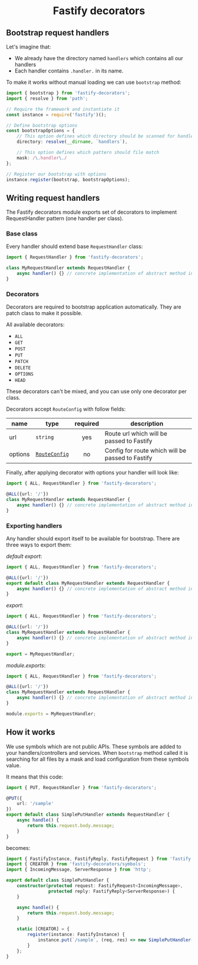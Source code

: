 <h1 style="text-align: center">Fastify decorators</h1>

## Bootstrap request handlers

Let's imagine that:
- We already have the directory named `handlers` which contains all our handlers
- Each handler contains `.handler.` in its name.

To make it works without manual loading we can use `bootstrap` method:
```typescript
import { bootstrap } from 'fastify-decorators';
import { resolve } from 'path';

// Require the framework and instantiate it
const instance = require('fastify')();

// Define bootstrap options
const bootstrapOptions = {
    // This option defines which directory should be scanned for handlers
    directory: resolve(__dirname, `handlers`),

    // This option defines which pattern should file match
    mask: /\.handler\./
};

// Register our bootstrap with options
instance.register(bootstrap, bootstrapOptions);
```

## Writing request handlers

The Fastify decorators module exports set of decorators to implement RequestHandler pattern (one handler per class).

### Base class

Every handler should extend base `RequestHandler` class:
```typescript
import { RequestHandler } from 'fastify-decorators';

class MyRequestHandler extends RequestHandler {
    async handler() {} // concrete implementation of abstract method in RequestHandler
}
```

### Decorators

Decorators are required to bootstrap application automatically. They are patch class to make it possible. 

All available decorators:
- `ALL`
- `GET`
- `POST`
- `PUT`
- `PATCH`
- `DELETE`
- `OPTIONS`
- `HEAD`

These decorators can't be mixed, and you can use only one decorator per class.

Decorators accept `RouteConfig` with follow fields:

| name    | type            | required | description                                      |
|---------|-----------------|:--------:|--------------------------------------------------|
| url     | `string`        | yes      | Route url which will be passed to Fastify        |
| options | [`RouteConfig`] | no       | Config for route which will be passed to Fastify |


Finally, after applying decorator with options your handler will look like:
```typescript
import { ALL, RequestHandler } from 'fastify-decorators';

@ALL({url: '/'})
class MyRequestHandler extends RequestHandler {
    async handler() {} // concrete implementation of abstract method in RequestHandler
}
```

### Exporting handlers

Any handler should export itself to be available for bootstrap. There are three ways to export them:

*default export*:
```typescript
import { ALL, RequestHandler } from 'fastify-decorators';

@ALL({url: '/'})
export default class MyRequestHandler extends RequestHandler {
    async handler() {} // concrete implementation of abstract method in RequestHandler
}
```

*export*:
```typescript
import { ALL, RequestHandler } from 'fastify-decorators';

@ALL({url: '/'})
class MyRequestHandler extends RequestHandler {
    async handler() {} // concrete implementation of abstract method in RequestHandler
}

export = MyRequestHandler;
```

*module.exports*:
```typescript
import { ALL, RequestHandler } from 'fastify-decorators';

@ALL({url: '/'})
class MyRequestHandler extends RequestHandler {
    async handler() {} // concrete implementation of abstract method in RequestHandler
}

module.exports = MyRequestHandler;
```

## How it works

We use symbols which are not public APIs.
These symbols are added to your handlers/controllers and services.
When `bootstrap` method called it is searching for all files by a mask and load configuration from these symbols value.

It means that this code:
```typescript
import { PUT, RequestHandler } from 'fastify-decorators';

@PUT({
    url: '/sample'
})
export default class SimplePutHandler extends RequestHandler {
    async handle() {
        return this.request.body.message;
    }
}
```

becomes:
```typescript
import { FastifyInstance, FastifyReply, FastifyRequest } from 'fastify';
import { CREATOR } from 'fastify-decorators/symbols';
import { IncomingMessage, ServerResponse } from 'http';

export default class SimplePutHandler {
    constructor(protected request: FastifyRequest<IncomingMessage>,
                protected reply: FastifyReply<ServerResponse>) {
    }

    async handle() {
        return this.request.body.message;
    }

    static [CREATOR] = {
        register(instance: FastifyInstance) {
            instance.put(`/sample`, (req, res) => new SimplePutHandler(req, res).handle())
        }
    };
}
```

[`RouteConfig`]: https://github.com/fastify/fastify/blob/master/docs/Routes.md
